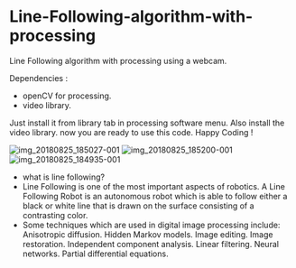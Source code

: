 # Line-Following-algorithm-with-processing
Line Following algorithm with processing using a webcam.

Dependencies :
- openCV for processing.
- video library.

Just install it from library tab in processing software menu. Also install the video library.
now you are ready to use this code.
Happy Coding !


![img_20180825_185027-001](https://user-images.githubusercontent.com/13791181/46385138-11488100-c6d8-11e8-91b3-4daf2e2b50d8.jpg)
![img_20180825_185200-001](https://user-images.githubusercontent.com/13791181/46385139-11e11780-c6d8-11e8-8e6b-017a1785e8dc.jpg)
![img_20180825_184935-001](https://user-images.githubusercontent.com/13791181/46385140-11e11780-c6d8-11e8-9923-cdada0ce363e.jpg)
- what is line following?
- Line Following is one of the most important aspects of robotics. A Line Following Robot is an autonomous robot which is able to follow either a black or white line that is drawn on the surface consisting of a contrasting color.
- Some techniques which are used in digital image processing include:
Anisotropic diffusion.
Hidden Markov models.
Image editing.
Image restoration.
Independent component analysis.
Linear filtering.
Neural networks.
Partial differential equations.
